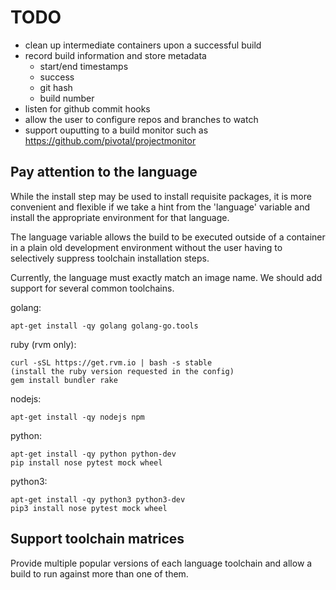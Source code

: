 TODO
====

 - clean up intermediate containers upon a successful build
 - record build information and store metadata
   - start/end timestamps
   - success
   - git hash
   - build number
 - listen for github commit hooks
 - allow the user to configure repos and branches to watch
 - support ouputting to a build monitor such as https://github.com/pivotal/projectmonitor

Pay attention to the language
-----------------------------

While the install step may be used to install requisite packages, it is more
convenient and flexible if we take a hint from the 'language' variable and
install the appropriate environment for that language.  

The language variable allows the build to be executed outside of a container in
a plain old development environment without the user having to selectively
suppress toolchain installation steps.

Currently, the language must exactly match an image name. We should add
support for several common toolchains.


golang:

    apt-get install -qy golang golang-go.tools

ruby (rvm only):

    curl -sSL https://get.rvm.io | bash -s stable
    (install the ruby version requested in the config)
    gem install bundler rake

nodejs:

    apt-get install -qy nodejs npm

python:

    apt-get install -qy python python-dev
    pip install nose pytest mock wheel

python3:

    apt-get install -qy python3 python3-dev
    pip3 install nose pytest mock wheel

Support toolchain matrices
--------------------------

Provide multiple popular versions of each language toolchain and allow
a build to run against more than one of them.
